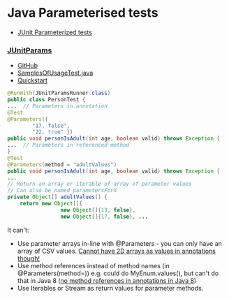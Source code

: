 # Java Parameterised tests

* [JUnit Parameterized tests](https://github.com/junit-team/junit4/wiki/Parameterized-tests)

### [JUnitParams](http://pragmatists.github.io/JUnitParams/)

* [GitHub](https://github.com/Pragmatists/JUnitParams)
* [SamplesOfUsageTest.java](https://github.com/Pragmatists/JUnitParams/blob/master/src/test/java/junitparams/usage/SamplesOfUsageTest.java)
* [Quickstart](https://github.com/Pragmatists/junitparams/wiki/Quickstart)

```java
@RunWith(JUnitParamsRunner.class)
public class PersonTest {
...  // Parameters in annotation
@Test
@Parameters({ 
        "17, false", 
        "22, true" })
public void personIsAdult(int age, boolean valid) throws Exception {
...  // Parameters in referenced method
}
@Test
@Parameters(method = "adultValues")
public void personIsAdult(int age, boolean valid) throws Exception {
...
// Return an array or iterable of array of parameter values
// Can also be named parametersForX
private Object[] adultValues() {
    return new Object[]{
                 new Object[]{13, false},
                 new Object[]{17, false}, ...
```

It can't:

* Use parameter arrays in-line with @Parameters - you can only have an array of CSV values.  [Cannot have 2D arrays as values in annotations though!](http://stackoverflow.com/a/19135315/125246)
* Use method references instead of method names (in @Parameters(method=))  e.g. could do MyEnum.values(), but can't do that in Java 8 ([no method references in annotations in Java 8](http://mail.openjdk.java.net/pipermail/lambda-dev/2011-August/003833.html))
* Use Iterables or Stream as return values for parameter methods.